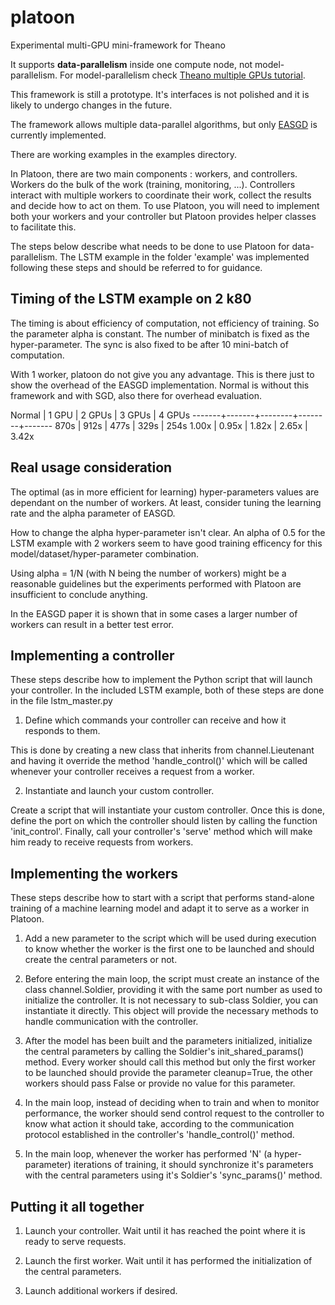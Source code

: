 # platoon
Experimental multi-GPU mini-framework for Theano

It supports **data-parallelism** inside one compute node, not
model-parallelism. For model-parallelism check [Theano multiple GPUs
tutorial](http://deeplearning.net/software/theano/tutorial/using_multi_gpu.html).

This framework is still a prototype. It's interfaces is not polished and it is
likely to undergo changes in the future.

The framework allows multiple data-parallel algorithms, but only
[EASGD](http://arxiv.org/abs/1412.6651) is currently implemented.

There are working examples in the examples directory.

In Platoon, there are two main components : workers, and controllers.
Workers do the bulk of the work (training, monitoring, ...). Controllers
interact with multiple workers to coordinate their work, collect the results
and decide how to act on them. To use Platoon, you will need to implement both
your workers and your controller but Platoon provides helper classes to
facilitate this.

The steps below describe what needs to be done to use Platoon for
data-parallelism. The LSTM example in the folder 'example' was implemented
following these steps and should be referred to for guidance.

Timing of the LSTM example on 2 k80
-----------------------------------

The timing is about efficiency of computation, not efficiency of
training.  So the parameter alpha is constant. The number of minibatch
is fixed as the hyper-parameter. The sync is also fixed to be after 10
mini-batch of computation.

With 1 worker, platoon do not give you any advantage. This is
there just to show the overhead of the EASGD implementation.  Normal
is without this framework and with SGD, also there for overhead evaluation.

Normal | 1 GPU | 2 GPUs | 3 GPUs | 4 GPUs
-------+-------+--------+--------+-------
 870s  |  912s |  477s  |  329s  |  254s
 1.00x | 0.95x | 1.82x  | 2.65x  | 3.42x


Real usage consideration
------------------------

The optimal (as in more efficient for learning) hyper-parameters values are
dependant on the number of workers.  At least, consider tuning the
learning rate and the alpha parameter of EASGD.

How to change the alpha hyper-parameter isn't clear. An alpha of 0.5
for the LSTM example with 2 workers seem to have good training
efficency for this model/dataset/hyper-parameter combination.

Using alpha = 1/N (with N being the number of workers) might be a
reasonable guidelines but the experiments performed with Platoon are
insufficient to conclude anything.

In the EASGD paper it is shown that in some cases a larger number of
workers can result in a better test error.

Implementing a controller
-------------------------

These steps describe how to implement the Python script that will launch
your controller. In the included LSTM example, both of these steps are done
in the file lstm_master.py

1) Define which commands your controller can receive and how it responds to
them.

This is done by creating a new class that inherits from channel.Lieutenant
and having it override the method 'handle_control()' which will be called
whenever your controller receives a request from a worker.

2) Instantiate and launch your custom controller.

Create a script that will instantiate your custom controller. Once this is
done, define the port on which the controller should listen by calling the
function 'init_control'. Finally, call your controller's 'serve' method which
will make him ready to receive requests from workers.

Implementing the workers
------------------------

These steps describe how to start with a script that performs stand-alone
training of a machine learning model and adapt it to serve as a worker in
Platoon.

1) Add a new parameter to the script which will be used during execution to
know whether the worker is the first one to be launched and should create the
central parameters or not.

2) Before entering the main loop, the script must create an instance of the
class channel.Soldier, providing it with the same port number as used to
initialize the controller. It is not necessary to sub-class Soldier, you can
instantiate it directly. This object will provide the necessary methods to
handle communication with the controller.

3) After the model has been built and the parameters initialized,
initialize the central parameters by calling the Soldier's
init_shared_params() method. Every worker should call this method but only
the first worker to be launched should provide the parameter cleanup=True,
the other workers should pass False or provide no value for this parameter.

4) In the main loop, instead of deciding when to train and when to monitor
performance, the worker should send control request to the controller to know
what action it should take, according to the communication protocol
established in the controller's 'handle_control()' method.

5) In the main loop, whenever the worker has performed 'N' (a hyper-parameter)
iterations of training, it should synchronize it's parameters with the central
parameters using it's Soldier's 'sync_params()' method.

Putting it all together
-----------------------

1) Launch your controller. Wait until it has reached the point where it is
ready to serve requests.

2) Launch the first worker. Wait until it has performed the initialization of
the central parameters.

3) Launch additional workers if desired.

